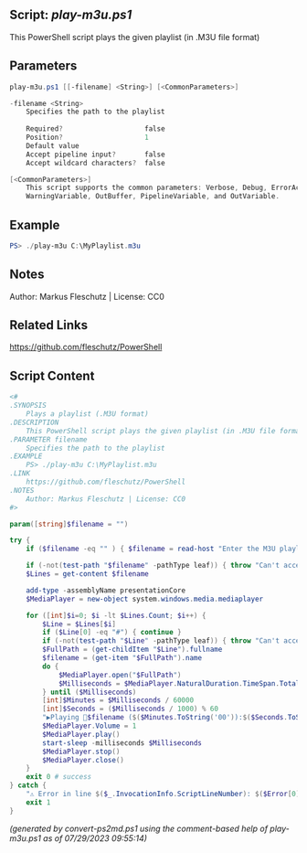 ## Script: *play-m3u.ps1*

This PowerShell script plays the given playlist (in .M3U file format)

## Parameters
```powershell
play-m3u.ps1 [[-filename] <String>] [<CommonParameters>]

-filename <String>
    Specifies the path to the playlist
    
    Required?                    false
    Position?                    1
    Default value                
    Accept pipeline input?       false
    Accept wildcard characters?  false

[<CommonParameters>]
    This script supports the common parameters: Verbose, Debug, ErrorAction, ErrorVariable, WarningAction, 
    WarningVariable, OutBuffer, PipelineVariable, and OutVariable.
```

## Example
```powershell
PS> ./play-m3u C:\MyPlaylist.m3u

```

## Notes
Author: Markus Fleschutz | License: CC0

## Related Links
https://github.com/fleschutz/PowerShell

## Script Content
```powershell
<#
.SYNOPSIS
	Plays a playlist (.M3U format)
.DESCRIPTION
	This PowerShell script plays the given playlist (in .M3U file format)
.PARAMETER filename
	Specifies the path to the playlist
.EXAMPLE
	PS> ./play-m3u C:\MyPlaylist.m3u
.LINK
	https://github.com/fleschutz/PowerShell
.NOTES
	Author: Markus Fleschutz | License: CC0
#>

param([string]$filename = "")

try {
	if ($filename -eq "" ) { $filename = read-host "Enter the M3U playlist filename" }

	if (-not(test-path "$filename" -pathType leaf)) { throw "Can't access playlist file: $filename" }
	$Lines = get-content $filename

	add-type -assemblyName presentationCore
	$MediaPlayer = new-object system.windows.media.mediaplayer

	for ([int]$i=0; $i -lt $Lines.Count; $i++) {
		$Line = $Lines[$i]
		if ($Line[0] -eq "#") { continue }
		if (-not(test-path "$Line" -pathType leaf)) { throw "Can't access audio file: $Line" }
		$FullPath = (get-childItem "$Line").fullname
		$filename = (get-item "$FullPath").name
		do {
			$MediaPlayer.open("$FullPath")
			$Milliseconds = $MediaPlayer.NaturalDuration.TimeSpan.TotalMilliseconds
		} until ($Milliseconds)
		[int]$Minutes = $Milliseconds / 60000
		[int]$Seconds = ($Milliseconds / 1000) % 60
		"▶️Playing 🎵$filename ($($Minutes.ToString('00')):$($Seconds.ToString('00'))) ..."
		$MediaPlayer.Volume = 1
		$MediaPlayer.play()
		start-sleep -milliseconds $Milliseconds
		$MediaPlayer.stop()
		$MediaPlayer.close()
	}
	exit 0 # success
} catch {
	"⚠️ Error in line $($_.InvocationInfo.ScriptLineNumber): $($Error[0])"
	exit 1
}
```

*(generated by convert-ps2md.ps1 using the comment-based help of play-m3u.ps1 as of 07/29/2023 09:55:14)*
